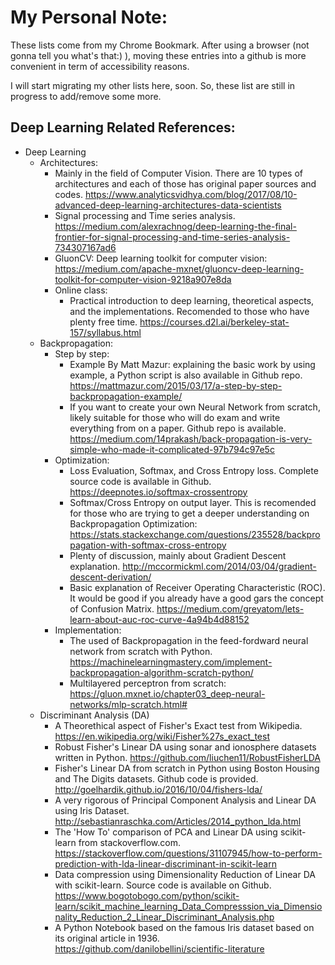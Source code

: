 
# My Personal Note:
These lists come from my Chrome Bookmark. After using a browser (not gonna tell you what's that:) ), moving these entries into a github is more convenient in term of accessibility reasons. 

I will start migrating my other lists here, soon. So, these list are still in progress to add/remove some more. 

## Deep Learning Related References:
- Deep Learning
    - Architectures:
        - Mainly in the field of Computer Vision. There are 10 types of architectures and each of those has original paper sources and codes.
         https://www.analyticsvidhya.com/blog/2017/08/10-advanced-deep-learning-architectures-data-scientists
        - Signal processing and Time series analysis.
        https://medium.com/alexrachnog/deep-learning-the-final-frontier-for-signal-processing-and-time-series-analysis-734307167ad6
        - GluonCV: Deep learning toolkit for computer vision:
        https://medium.com/apache-mxnet/gluoncv-deep-learning-toolkit-for-computer-vision-9218a907e8da
    	- Online class:
        	- Practical introduction to deep learning, theoretical aspects, and the implementations. Recomended to those who have plenty free time.
        https://courses.d2l.ai/berkeley-stat-157/syllabus.html
    - Backpropagation:
    	- Step by step:
        	- Example By Matt Mazur: explaining the basic work by using example, a Python script is also available in Github repo.
        https://mattmazur.com/2015/03/17/a-step-by-step-backpropagation-example/
        	- If you want to create your own Neural Network from scratch, likely suitable for those who will do exam and write everything from on a paper. Github repo is available.
        https://medium.com/14prakash/back-propagation-is-very-simple-who-made-it-complicated-97b794c97e5c
    	- Optimization:
        	- Loss Evaluation, Softmax, and Cross Entropy loss. Complete source code is available in Github.
        https://deepnotes.io/softmax-crossentropy
        	- Softmax/Cross Entropy on output layer. This is recomended for those who are trying to get a deeper understanding on Backpropagation Optimization:
        https://stats.stackexchange.com/questions/235528/backpropagation-with-softmax-cross-entropy
        	- Plenty of discussion, mainly about Gradient Descent explanation.
        http://mccormickml.com/2014/03/04/gradient-descent-derivation/
        	- Basic explanation of Receiver Operating Characteristic (ROC). It would be good if you already have a good gars the concept of Confusion Matrix.
        https://medium.com/greyatom/lets-learn-about-auc-roc-curve-4a94b4d88152
    	- Implementation:
        	- The used of Backpropagation in the feed-fordward neural network from scratch with Python.
        https://machinelearningmastery.com/implement-backpropagation-algorithm-scratch-python/
        	- Multilayered perceptron from scratch:
        https://gluon.mxnet.io/chapter03_deep-neural-networks/mlp-scratch.html#
	* Discriminant Analysis (DA)
    	- A Theorethical aspect of Fisher's Exact test from Wikipedia.
    https://en.wikipedia.org/wiki/Fisher%27s_exact_test
    	- Robust Fisher's Linear DA using sonar and ionosphere datasets written in Python.
    https://github.com/liuchen11/RobustFisherLDA
    	- Fisher's Linear DA from scratch in Python using Boston Housing and The Digits datasets. Github code is provided.
    http://goelhardik.github.io/2016/10/04/fishers-lda/
    	- A very rigorous of Principal Component Analysis and Linear DA using Iris Dataset.
    http://sebastianraschka.com/Articles/2014_python_lda.html
    	- The 'How To' comparison of PCA and Linear DA using scikit-learn from stackoverflow.com.
    https://stackoverflow.com/questions/31107945/how-to-perform-prediction-with-lda-linear-discriminant-in-scikit-learn
    	- Data compression using Dimensionality Reduction of Linear DA with scikit-learn. Source code is available on Github.
    https://www.bogotobogo.com/python/scikit-learn/scikit_machine_learning_Data_Compresssion_via_Dimensionality_Reduction_2_Linear_Discriminant_Analysis.php
    	- A Python Notebook based on the famous Iris dataset based on its original article in 1936.
    https://github.com/danilobellini/scientific-literature
    
